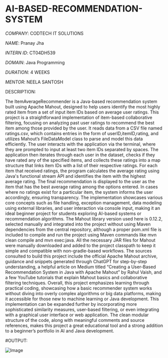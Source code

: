 # AI-BASED-RECOMMENDATION-SYSTEM

*COMPANY*: CODTECH IT SOLUTIONS

*NAME*: Pranay Jha 

*INTERN ID*: CT04DH539

*DOMAIN*: Java Programming 

*DURATION*: 4 WEEKS

*MENTOR*: NEELA SANTOSH

DESCRIPTION:

The ItemAverageRecommender is a Java-based recommendation system built using Apache Mahout, designed to help users identify the most highly rated item from a set of input item IDs based on average user ratings. This project is a straightforward implementation of item-based collaborative filtering, focusing on analyzing past user ratings to recommend the best item among those provided by the user. It reads data from a CSV file named ratings.csv, which contains entries in the form of userID,itemID,rating, and utilizes Mahout’s FileDataModel class to parse and model this data efficiently. The user interacts with the application via the terminal, where they are prompted to input at least two item IDs separated by spaces. The application then iterates through each user in the dataset, checks if they have rated any of the specified items, and collects these ratings into a map structure that links item IDs with a list of their respective ratings. For each item that received ratings, the program calculates the average rating using Java's functional stream API and identifies the item with the highest average rating. The final recommendation is displayed to the user as the item that has the best average rating among the options entered. In cases where no ratings exist for a particular item, the system informs the user accordingly, ensuring transparency. The implementation showcases various core concepts such as file handling, exception management, data modeling using external libraries, and user interaction via console input, making it an ideal beginner project for students exploring AI-based systems or recommendation algorithms. The Mahout library version used here is 0.12.2, selected manually and integrated into the project without using Maven dependencies from the central repository, although a proper pom.xml file is included to compile and run the project using Maven commands like mvn clean compile and mvn exec:java. All the necessary JAR files for Mahout were manually downloaded and added to the project classpath to keep it simple and compatible with non-gradle-based workflows. The sources consulted to build this project include the official Apache Mahout archive, guidance and snippets generated through ChatGPT for step-by-step understanding, a helpful article on Medium titled “Creating a User-Based Recommendation System in Java with Apache Mahout” by Rahul Vaish, and a few YouTube tutorials that explain Mahout basics and collaborative filtering techniques. Overall, this project emphasizes learning through practical coding, showcasing how a basic recommender system works without diving into overly complex algorithms or big data platforms, making it accessible for those new to machine learning or Java development. This implementation can be expanded further by incorporating more sophisticated similarity measures, user-based filtering, or even integrating with a graphical user interface or web application. The clean modular structure of the code, along with meaningful comments and source references, makes this project a great educational tool and a strong addition to a beginner’s portfolio in AI and Java development.

#OUTPUT:

![Image](https://github.com/user-attachments/assets/5a142172-3bc9-4d47-9ca3-92525c59ac99)

